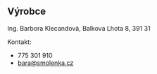 ## Výrobce

Ing. Barbora Klecandová, Balkova Lhota 8, 391 31

Kontakt:

- <i class="fa fa-phone"></i> 775 301 910
- <i class="fa fa-envelope"></i> [bara@smolenka.cz](mailto:bara@smolenka.cz)
